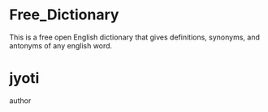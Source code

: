 # Free_Dictionary
This is a free open English dictionary that gives definitions, synonyms, and antonyms of any english word.

# jyoti
   author 
